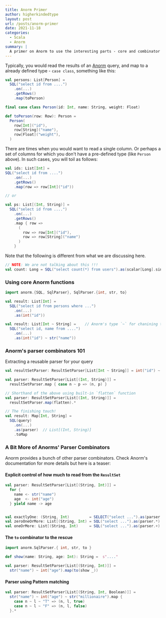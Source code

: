 ```yaml
---
title: Anorm Primer
author: higherkindedtype
layout: post
url: /posts/anorm-primer
date: 2021-11-18
categories:
  - Scala
  - Anorm
summary: |
  A primer on Anorm to use the interesting parts - core and combinator functions, as opposed to the mundane way of reading the column from `Row`. The post highlights situations when you don't have a predefined type for the parsed row, and you are dealing with discrete columns in the result set based on time and need.
---
```


Typically, you would read the results of an [Anorm](http://playframework.github.io/anorm/) query, and map to a already defined type - `case class`, something like this:

```scala
val persons: List[Person] =
  SQL("select id from ....")
    .on(...)
    .getRows()
    .map(toPerson)

final case class Person(id: Int, name: String, weight: Float)

def toPerson(row: Row): Person =
  Person(
    row[Int]("id"),
    row[String]("name"),
    row[Float]("weight"),
  )
```

There are times when you would want to read a single column. Or perhaps a set of columns for which you don't have a pre-defined type (like `Person` above). In such cases, you will toil as follows:

```scala
val ids: List[Int] =
SQL("select id from ....")
    .on(...)
    .getRows()
    .map(row => row[Int]("id"))

// or

val ps: List[(Int, String)] =
  SQL("select id from ....")
    .on(...)
    .getRows()
    .map { row =>
      (
        row => row[Int]("id"),
        row => row[String]("name")
      )
    }
```

Note that the following is different from what we are discussing here.

```scala
// NOTE: We are not talking about this !!!
val count: Long = SQL("select count(*) from users").as(scalar[Long].single)
```

### Using core Anorm functions

```scala
import anorm.{SQL, SqlParser}, SqlParser.{int, str, to}

val result: List[Int] =
  SQL("select id from persons where ...")
    .on(...)
    .as(int("id"))

val result: List[Int ~ String] =    // Anorm's type `~` for chanining types (much like shapeless HList)
  SQL("select id, name from ....")
    .on(...)
    .as(int("id") ~ str("name"))
```

### Anorm's parser combinators 101

Extracting a reusable parser for your query

```scala
val resultSetParser: ResultSetParser[List[Int ~ String]] = int("id") ~ str("name")
```

```scala
val parser: ResultSetParser[List[(Int, String)]] =
  resultSetParser.map { case n ~ p => (n, p) }

// Shorthand of the above using built-in `flatten` function
val parser: ResultSetParser[List[(Int, String)]] =
  resultSetParser.map(flatten).*

// The finishing touch!
val result: Map[Int, String] =
  SQL(query)
    .on(...)
    .as(parser)  // List[(Int, String)]
    .toMap
```

### A Bit More of Anorms' Parser Combinators

Anorm provides a bunch of other parser combinators. Check Anorm's documentation for more details but here is a teaser:

#### Explicit control of how much to read from the `ResultSet`

```scala
val parser: ResultSetParser[List[(String, Int)]] =
  for {
    name <- str("name")
    age  <- int("age")
  } yield name -> age


val exactlyOne: (String, Int)         = SELECT("select ...").as(parser.single)
val zeroOneOrMore: List[(String, Int) = SQL("select ...").as(parser.*)
val oneOrMore: List[(String, Int)     = SQL("select ...").as(parser.+)
```

#### The `to` combinator to the rescue

```scala
import anorm.SqlParser.{ int, str, to }

def show(name: String, age: Int): String =  s"...."

val parser: ResultSetParser[List[(String, Int)]] =
  str("name") ~ int("age").map(to(show _))
```

#### Parser using Pattern matching

```scala
val parser: ResultSetParser[List[(String, Int, Boolean)]] =
  str("name") ~ int("age") ~ str("millionaire").map {
    case n ~ l ~ "T" => (n, l, true)
    case n ~ l ~ "F" => (n, l, false)
  }.*
```
